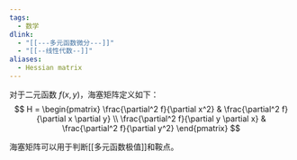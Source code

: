 ```yaml
---
tags:
  - 数学
dlink:
  - "[[---多元函数微分---]]"
  - "[[--线性代数--]]"
aliases:
  - Hessian matrix
---
```

对于二元函数 $f(x,y)$，海塞矩阵定义如下：
$$
H = \begin{pmatrix}
\frac{\partial^2 f}{\partial x^2} & \frac{\partial^2 f}{\partial x \partial y} \\
\frac{\partial^2 f}{\partial y \partial x} & \frac{\partial^2 f}{\partial y^2}
\end{pmatrix}
$$

海塞矩阵可以用于判断[[多元函数极值]]和鞍点。
